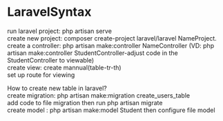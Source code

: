# LaravelSyntax
run laravel project: php artisan serve <br>
create new project: composer create-project laravel/laravel NameProject.<br>
create a controller: php artisan make:controller NameController (VD: php artisan make:controller StudentController-adjust code in the StudentController to viewable)<br>
create view: create mannual(table-tr-th)<br>
set up route for viewing<br>

How to create new table in laravel? <br>
create migration: php artisan make:migration create_users_table <br>
add code to file migration then run php artisan migrate <br>
create model : php artisan make:model Student then configure file model <br>

